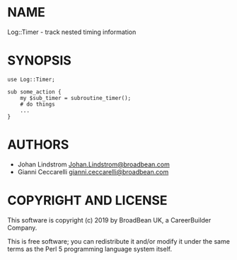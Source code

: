 # NAME

Log::Timer - track nested timing information

# SYNOPSIS

    use Log::Timer;

    sub some_action {
        my $sub_timer = subroutine_timer();
        # do things
        ...
    }

# AUTHORS

- Johan Lindstrom <Johan.Lindstrom@broadbean.com>
- Gianni Ceccarelli <gianni.ceccarelli@broadbean.com>

# COPYRIGHT AND LICENSE

This software is copyright (c) 2019 by BroadBean UK, a CareerBuilder Company.

This is free software; you can redistribute it and/or modify it under
the same terms as the Perl 5 programming language system itself.
